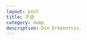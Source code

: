 ```yaml
---
layout: post
title: 不语
category: dump
description: Die Erkenntnis.
---
```


[chaingForever]:    http://chaingForever.github.io  "chaingForever"
